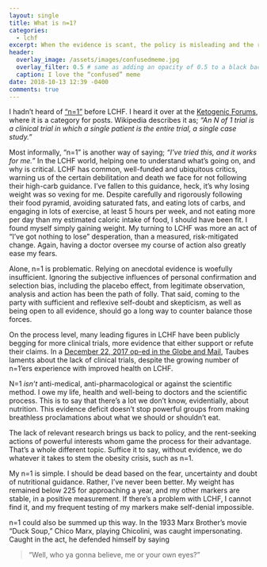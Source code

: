 ```yaml
---
layout: single
title: What is n=1?
categories:
  - lchf
excerpt: When the evidence is scant, the policy is misleading and the result is inversely fantastic
header:
  overlay_image: /assets/images/confusedmeme.jpg
  overlay_filter: 0.5 # same as adding an opacity of 0.5 to a black background
  caption: I love the “confused” meme
date: 2018-10-13 12:39 -0400
comments: true
---
```


I hadn’t heard of [“n=1”](https://en.wikipedia.org/wiki/N_of_1_trial "Wikipedia page explaining n=1") before LCHF. I heard it over at the [Ketogenic Forums](https://www.ketogenicforums.com "the Ketogenic forums for 2KetoDudes"), where it is a category for posts. Wikipedia describes it as; *“An N of 1 trial is a clinical trial in which a single patient is the entire trial, a single case study.”*

Most informally, “n=1” is another way of saying; *“I’ve tried this, and it works for me.”* In the LCHF world, helping one to understand what’s going on, and why is critical. LCHF has common, well-funded and ubiquitous critics, warning us of the certain debilitation and death we face for not following their high-carb guidance. I’ve fallen to this guidance, heck, it’s why losing weight was so vexing for me. Despite carefully and rigorously following their food pyramid, avoiding saturated fats, and eating lots of carbs, and engaging in lots of exercise, at least 5 hours per week, and not eating more per day than my estimated caloric intake of food, I should have been fit. I found myself simply gaining weight. My turning to LCHF was more an act of “I’ve got nothing to lose” desperation, than a measured, risk-mitigated change. Again, having a doctor oversee my course of action also greatly ease my fears.

Alone, n=1 is problematic. Relying on anecdotal evidence is woefully insufficient. Ignoring the subjective influences of personal confirmation and selection bias, including the placebo effect, from legitimate observation, analysis and action has been the path of folly. That said, coming to the party with sufficient and reflexive self-doubt and skepticism, as well as being open to all evidence, should go a long way to counter balance those forces. 

On the process level, many leading figures in LCHF have been publicly begging for more clinical trials, more evidence that either support or refute their claims. In a [December 22, 2017 op-ed in the Globe and Mail](https://www.theglobeandmail.com/opinion/minimal-carbs-lots-of-fat-incredible-results-but-no-science/article37402123/ "Minimal carbs, lots of fat, incredible dieting results – but not enough science"), Taubes laments about the lack of clinical trials, despite the growing number of n=1’ers experience with improved health on LCHF.

N=1 _isn’t_ anti-medical, anti-pharmacological or against the scientific method. I owe my life, health and well-being to doctors and the scientific process. This is to say that there’s a lot we don’t know, evidentially, about nutrition. This evidence deficit doesn’t stop powerful groups from making breathless proclamations about what we should or shouldn’t eat.

The lack of relevant research brings us back to policy, and the rent-seeking actions of powerful interests whom game the process for their advantage. That’s a whole different topic. Suffice it to say, without evidence, we do whatever it takes to stem the obesity crisis, such as n=1.

My n=1 is simple. I should be dead based on the fear, uncertainty and doubt of nutritional guidance. Rather, I’ve never been better. My weight has remained below 225 for approaching a year, and my other markers are stable, in a positive measurement. If there’s a problem with LCHF, I cannot find it, and my frequent testing of my markers make self-denial impossible.

n=1 could also be summed up this way. In the 1933 Marx Brother’s movie “Duck Soup,” Chico Marx, playing Chicolini, was caught impersonating. Caught in the act, he defended himself by saying

> “Well, who ya gonna believe, me or your own eyes?”
